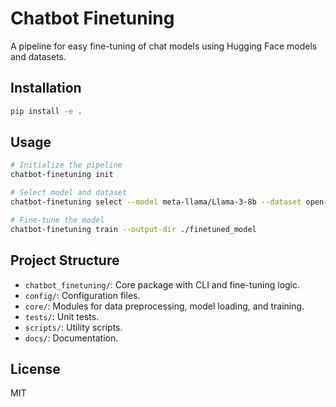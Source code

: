 # Chatbot Finetuning

A pipeline for easy fine-tuning of chat models using Hugging Face models and datasets.

## Installation

```bash
pip install -e .
```

## Usage

```bash
# Initialize the pipeline
chatbot-finetuning init

# Select model and dataset
chatbot-finetuning select --model meta-llama/Llama-3-8b --dataset open-assistant/conversations

# Fine-tune the model
chatbot-finetuning train --output-dir ./finetuned_model
```

## Project Structure

- `chatbot_finetuning/`: Core package with CLI and fine-tuning logic.
- `config/`: Configuration files.
- `core/`: Modules for data preprocessing, model loading, and training.
- `tests/`: Unit tests.
- `scripts/`: Utility scripts.
- `docs/`: Documentation.

## License

MIT